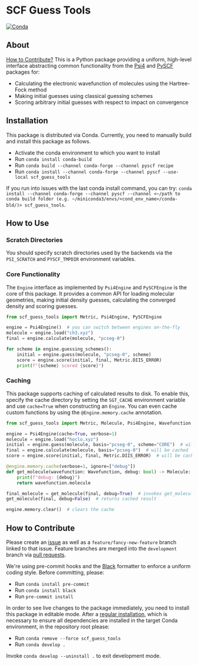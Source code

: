 # SCF Guess Tools

[![Conda](https://github.com/hauser-group/scf_guess_tools/actions/workflows/test.yaml/badge.svg)](https://github.com/hauser-group/scf_guess_tools/actions/workflows/test.yaml)

## About

[How to Contribute?](#how-to-contribute) This is a Python package providing a
uniform, high-level interface abstracting  common functionality from the
[Psi4](https://psicode.org) and [PySCF](https://pyscf.org) packages for:
- Calculating the electronic wavefunction of molecules using the Hartree-Fock 
method
- Making initial guesses using classical guessing schemes
- Scoring arbitrary initial guesses with respect to impact on convergence

## Installation

This package is distributed via Conda. Currently, you need to manually build and
install this package as follows.

- Activate the conda environment to which you want to install
- Run `conda install conda-build`
- Run `conda build --channel conda-forge --channel pyscf recipe`
- Run `conda install --channel conda-forge --channel pyscf --use-local
scf_guess_tools`

If you run into issues with the last conda install command, you can try: `conda install --channel conda-forge --channel pyscf --channel <~/path to conda build folder (e.g. ~/miniconda3/envs/<cond_env_name>/conda-bld/)> scf_guess_tools`. 

## How to Use

### Scratch Directories

You should specify scratch directories used by the backends via the
`PSI_SCRATCH` and `PYSCF_TMPDIR` environment variables.

### Core Functionality

The `Engine` interface as implemented by `Psi4Engine` and `PySCFEngine` is the
core of this package. It provides a common API for loading molecular geometries,
making initial density guesses, calculating the converged density and scoring
guesses.

```python
from scf_guess_tools import Metric, Psi4Engine, PySCFEngine

engine = Psi4Engine()  # you can switch between engines on-the-fly
molecule = engine.load("ch3.xyz")
final = engine.calculate(molecule, "pcseg-0")

for scheme in engine.guessing_schemes():
    initial = engine.guess(molecule, "pcseg-0", scheme)
    score = engine.score(initial, final, Metric.DIIS_ERROR)
    print(f"{scheme} scored {score}")
```

### Caching

This package supports caching of calculated results to disk. To enable this,
specify the cache directory by setting the `SGT_CACHE` environment variable and
use `cache=True` when constructing an `Engine`. You can even cache custom
functions by using the `@Engine.memory.cache` annotation.

```python
from scf_guess_tools import Metric, Molecule, Psi4Engine, Wavefunction

engine = Psi4Engine(cache=True, verbose=1)
molecule = engine.load("hoclo.xyz")
initial = engine.guess(molecule, basis="pcseg-0", scheme="CORE")  # will be cached
final = engine.calculate(molecule, basis="pcseg-0")  # will be cached
score = engine.score(initial, final, Metric.DIIS_ERROR)  # will be cached

@engine.memory.cache(verbose=1, ignore=["debug"])
def get_molecule(wavefunction: Wavefunction, debug: bool) -> Molecule:
    print(f"debug: {debug}")
    return wavefunction.molecule

final_molecule = get_molecule(final, debug=True)  # invokes get_molecule
get_molecule(final, debug=False)  # returns cached result

engine.memory.clear()  # clears the cache
```

## How to Contribute

Please create an [issue](https://github.com/hauser-group/scf_guess_tools/issues)
as well as a `feature/fancy-new-feature` branch linked to that issue. Feature
branches are merged into the `development` branch via
[pull requests](https://github.com/hauser-group/scf_guess_tools/pulls).

We're using pre-commit hooks and the [Black](https://github.com/psf/black)
formatter to enforce a uniform coding style. Before committing, please:
- Run `conda install pre-commit`
- Run `conda install black`
- Run `pre-commit install`

In order to see live changes to the package immediately, you need to install
this  package in editable mode. After a [regular installation](#installation),
which is necessary to ensure all dependencies are installed in the target Conda environment, in the repository root please:

- Run `conda remove --force scf_guess_tools`
- Run `conda develop .`

Invoke `conda develop --uninstall .` to exit development mode.
